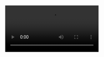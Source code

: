 


<video src="https://drive.google.com/file/d/1e6vchQJiaeyzKty5Si5mAvAsn9LXlGIv/view?usp=sharing"> </video>
